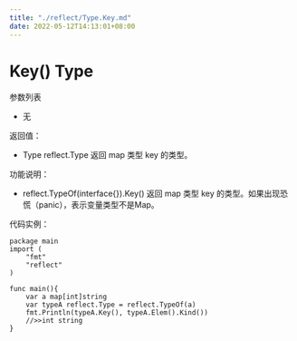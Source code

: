 ```yaml
---
title: "./reflect/Type.Key.md"
date: 2022-05-12T14:13:01+08:00
---
```

# Key() Type

参数列表

- 无

返回值：

- Type reflect.Type 返回 map 类型 key 的类型。

功能说明：

- reflect.TypeOf(interface{}).Key() 返回 map 类型 key 的类型。如果出现恐慌（panic），表示变量类型不是Map。

代码实例：
	
	package main
	import (
	    "fmt"
	    "reflect"
	)
	
	func main(){
		var a map[int]string
		var typeA reflect.Type = reflect.TypeOf(a)
		fmt.Println(typeA.Key(), typeA.Elem().Kind())
		//>>int string
	}
